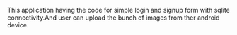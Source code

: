 This application having the code for simple login and signup form with sqlite connectivity.And user can upload the bunch of images from ther android device.
